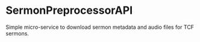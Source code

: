 # SermonPreprocessorAPI
Simple micro-service to download sermon metadata and audio files for TCF sermons.
